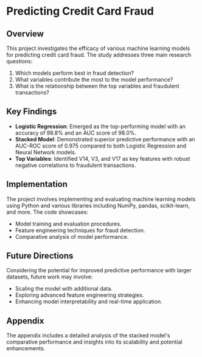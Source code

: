 # Predicting Credit Card Fraud

## Overview
This project investigates the efficacy of various machine learning models for predicting credit card fraud. The study addresses three main research questions:
1. Which models perform best in fraud detection?
2. What variables contribute the most to the model performance?
3. What is the relationship between the top variables and fraudulent transactions?

## Key Findings
- **Logistic Regression**: Emerged as the top-performing model with an accuracy of 98.8% and an AUC score of 98.0%.
- **Stacked Model**: Demonstrated superior predictive performance with an AUC-ROC score of 0.975 compared to both Logistic Regression and Neural Network models.
- **Top Variables**: Identified V14, V3, and V17 as key features with robust negative correlations to fraudulent transactions.

## Implementation
The project involves implementing and evaluating machine learning models using Python and various libraries including NumPy, pandas, scikit-learn, and more. The code showcases:
- Model training and evaluation procedures.
- Feature engineering techniques for fraud detection.
- Comparative analysis of model performance.

## Future Directions
Considering the potential for improved predictive performance with larger datasets, future work may involve:
- Scaling the model with additional data.
- Exploring advanced feature engineering strategies.
- Enhancing model interpretability and real-time application.

## Appendix
The appendix includes a detailed analysis of the stacked model's comparative performance and insights into its scalability and potential enhancements. 